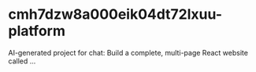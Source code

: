 # cmh7dzw8a000eik04dt72lxuu-platform
AI-generated project for chat: Build a complete, multi-page React website called ...
